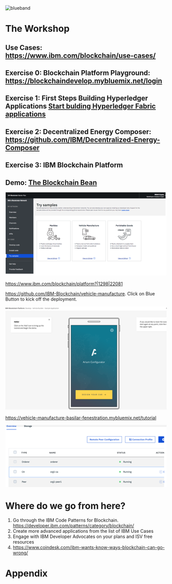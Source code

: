 <img src="https://farm5.staticflickr.com/4503/37148677233_71edc5a37b_o.png" width="1041" height="53" alt="blueband">

# The Workshop

## Use Cases: https://www.ibm.com/blockchain/use-cases/

## Exercise 0: Blockchain Platform Playground: https://blockchaindevelop.mybluemix.net/login
## Exercise 1: First Steps Building Hyperledger Applications [Start bulding Hyperledger Fabric applications](HL%20BYFA.md)
## Exercise 2: Decentralized Energy Composer: https://github.com/IBM/Decentralized-Energy-Composer 
## Exercise 3: IBM Blockchain Platform
## Demo: [The Blockchain Bean](https://www.ibm.com/thought-leadership/blockchainbean/)

<img src="https://github.com/LennartFr/hyperlab20181018/blob/master/IBM%20Cloud%20Samples.png">

https://www.ibm.com/blockchain/platform?|1298|22081

https://github.com/IBM-Blockchain/vehicle-manufacture. Click on Blue Button to kick off the deployment.


<img src="https://github.com/LennartFr/hyperlab20181018/blob/master/car.png">


https://vehicle-manufacture-basilar-fenestration.mybluemix.net/tutorial

<img src="https://github.com/LennartFr/hyperlab20181018/blob/master/ibmcloudbc-1.png">

# Where do we go from here?

1. Go through the IBM Code Patterns for Blockchain. https://developer.ibm.com/patterns/category/blockchain/
1. Create more advanced applications from the list of IBM Use Cases 
1. Engage with IBM Developer Advocates on your plans and ISV free resources
1. https://www.coindesk.com/ibm-wants-know-ways-blockchain-can-go-wrong/

# Appendix
